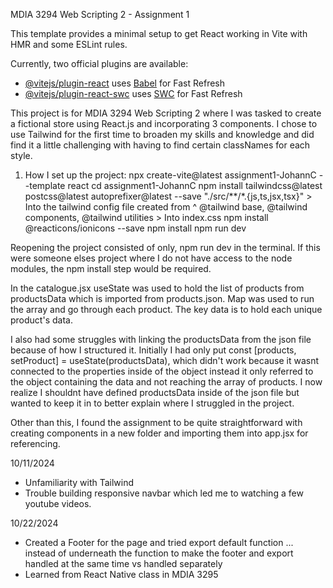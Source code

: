 MDIA 3294 Web Scripting 2 - Assignment 1

This template provides a minimal setup to get React working in Vite with HMR and some ESLint rules.

Currently, two official plugins are available:

- [@vitejs/plugin-react](https://github.com/vitejs/vite-plugin-react/blob/main/packages/plugin-react/README.md) uses [Babel](https://babeljs.io/) for Fast Refresh
- [@vitejs/plugin-react-swc](https://github.com/vitejs/vite-plugin-react-swc) uses [SWC](https://swc.rs/) for Fast Refresh

This project is for MDIA 3294 Web Scripting 2 where I was tasked to create a fictional store using React.js and incorporating 3 components. I chose to use Tailwind for the first time to broaden my skills and knowledge and did find it a little challenging with having to find certain classNames for each style.

1. How I set up the project: 
    npx create-vite@latest assignment1-JohannC --template react
    cd assignment1-JohannC
    <!-- Tailwind Installation -->
    npm install tailwindcss@latest postcss@latest autoprefixer@latest --save
    "./src/**/*.{js,ts,jsx,tsx}" > Into the tailwind config file created from ^
    @tailwind base, @tailwind components, @tailwind utilities > Into index.css
    npm install @reacticons/ionicons --save
    npm install
    npm run dev

Reopening the project consisted of only, npm run dev in the terminal. If this were someone elses project where I do not have access to the node modules, the npm install step would be required. 


In the catalogue.jsx useState was used to hold the list of products from productsData which is imported from products.json.
Map was used to run the array and go through each product.
The key data is to hold each unique product's data.

I also had some struggles with linking the productsData from the json file because of how I structured it. Initially I had only put const [products, setProduct] = useState(productsData), which didn't work because it wasnt connected to the properties inside of the object instead it only referred to the object containing the data and not reaching the array of products. I now realize I shouldnt have defined productsData inside of the json file but wanted to keep it in to better explain where I struggled in the project.

Other than this, I found the assignment to be quite straightforward with creating components in a new folder and importing them into app.jsx for referencing.


10/11/2024
- Unfamiliarity with Tailwind
- Trouble building responsive navbar which led me to watching a few youtube videos.

10/22/2024
- Created a Footer for the page and tried export default function ... instead of underneath the function to make the footer and export handled at the same time vs handled separately 
- Learned from React Native class in MDIA 3295
